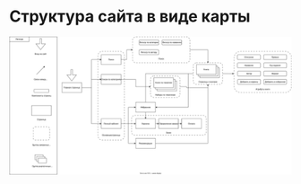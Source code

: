 # Структура сайта в виде карты
![Структура сайта в виде карты](https://github.com/fpmi-hci-2025/project12b-aquarius/blob/932058bfda5e4c62150367633b97e5728e892a0d/img/%D0%A1%D1%82%D1%80%D1%83%D0%BA%D1%82%D1%83%D1%80%D0%B0%20%D1%81%D0%B0%D0%B9%D1%82%D0%B0%20%D0%B2%20%D0%B2%D0%B8%D0%B4%D0%B5%20%D0%BA%D0%B0%D1%80%D1%82%D1%8B.svg?raw=true)
